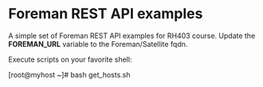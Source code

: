 # Foreman REST API examples

A simple set of Foreman REST API examples for RH403 course.
Update the **FOREMAN_URL** variable to the Foreman/Satellite fqdn.

Execute scripts on your favorite shell:

  [root@myhost ~]# bash get_hosts.sh


